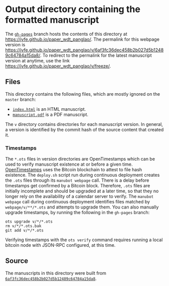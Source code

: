 # Output directory containing the formatted manuscript

The [`gh-pages`](https://github.com/jvfe/paper_wdt_panglao/tree/gh-pages) branch hosts the contents of this directory at <https://jvfe.github.io/paper_wdt_panglao/>.
The permalink for this webpage version is <https://jvfe.github.io/paper_wdt_panglao/v/6af3fc36dec458b2b027d5b12489c64784a15da8/>.
To redirect to the permalink for the latest manuscript version at anytime, use the link <https://jvfe.github.io/paper_wdt_panglao/v/freeze/>.

## Files

This directory contains the following files, which are mostly ignored on the `master` branch:

+ [`index.html`](index.html) is an HTML manuscript.
+ [`manuscript.pdf`](manuscript.pdf) is a PDF manuscript.

The `v` directory contains directories for each manuscript version.
In general, a version is identified by the commit hash of the source content that created it.

### Timestamps

The `*.ots` files in version directories are OpenTimestamps which can be used to verify manuscript existence at or before a given time.
[OpenTimestamps](https://opentimestamps.org/) uses the Bitcoin blockchain to attest to file hash existence.
The `deploy.sh` script run during continuous deployment creates the `.ots` files through its `manubot webpage` call.
There is a delay before timestamps get confirmed by a Bitcoin block.
Therefore, `.ots` files are initially incomplete and should be upgraded at a later time, so that they no longer rely on the availability of a calendar server to verify.
The `manubot webpage` call during continuous deployment identifies files matched by `webpage/v/**/*.ots` and attempts to upgrade them.
You can also manually upgrade timestamps, by running the following in the `gh-pages` branch:

```shell
ots upgrade v/*/*.ots
rm v/*/*.ots.bak
git add v/*/*.ots
```

Verifying timestamps with the `ots verify` command requires running a local bitcoin node with JSON-RPC configured, at this time.

## Source

The manuscripts in this directory were built from
[`6af3fc36dec458b2b027d5b12489c64784a15da8`](https://github.com/jvfe/paper_wdt_panglao/commit/6af3fc36dec458b2b027d5b12489c64784a15da8).
